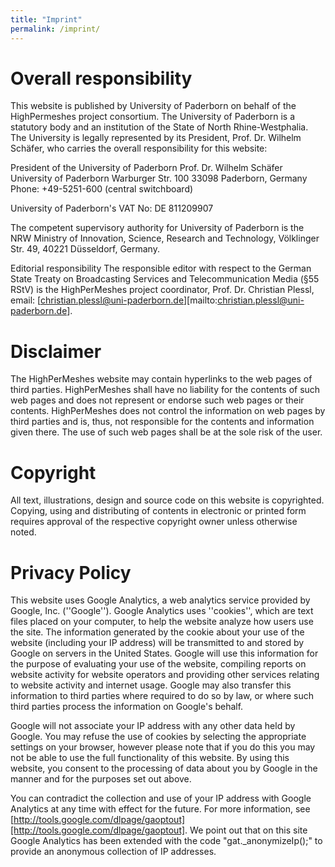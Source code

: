 ```yaml
---
title: "Imprint"
permalink: /imprint/
---
```


# Overall responsibility #

This website is published by University of Paderborn on behalf of the HighPermeshes project consortium. The University of Paderborn is a statutory body and an institution of the State of North Rhine-Westphalia. The University is legally represented by its President, Prof. Dr. Wilhelm Schäfer, who carries the overall responsibility for this website:

President of the University of Paderborn
Prof. Dr. Wilhelm Schäfer
University of Paderborn
Warburger Str. 100
33098 Paderborn, Germany
Phone: +49-5251-600 (central switchboard)

University of Paderborn's VAT No: DE 811209907

The competent supervisory authority for University of Paderborn is the NRW Ministry of Innovation, Science, Research and Technology, Völklinger Str. 49, 40221 Düsseldorf, Germany.

Editorial responsibility
The responsible editor with respect to the German State Treaty on Broadcasting Services and Telecommunication Media (§55 RStV) is the HighPerMeshes project coordinator, Prof. Dr. Christian Plessl, email: [christian.plessl@uni-paderborn.de][mailto:christian.plessl@uni-paderborn.de].

# Disclaimer #

The HighPerMeshes website may contain hyperlinks to the web pages of third parties. HighPerMeshes shall have no liability for the contents of such web pages and does not represent or endorse such web pages or their contents. HighPerMeshes does not control the information on web pages by third parties and is, thus, not responsible for the contents and information given there. The use of such web pages shall be at the sole risk of the user.

# Copyright #

All text, illustrations, design and source code on this website is copyrighted. Copying, using and distributing of contents in electronic or printed form requires approval of the respective copyright owner unless otherwise noted.

# Privacy Policy #

This website uses Google Analytics, a web analytics service provided by Google, Inc. (''Google''). Google Analytics uses ''cookies'', which are text files placed on your computer, to help the website analyze how users use the site. The information generated by the cookie about your use of the website (including your IP address) will be transmitted to and stored by Google on servers in the United States. Google will use this information for the purpose of evaluating your use of the website, compiling reports on website activity for website operators and providing other services relating to website activity and internet usage. Google may also transfer this information to third parties where required to do so by law, or where such third parties process the information on Google's behalf.

Google will not associate your IP address with any other data held by Google. You may refuse the use of cookies by selecting the appropriate settings on your browser, however please note that if you do this you may not be able to use the full functionality of this website. By using this website, you consent to the processing of data about you by Google in the manner and for the purposes set out above.

You can contradict the collection and use of your IP address with Google Analytics at any time with effect for the future. For more information, see [http://tools.google.com/dlpage/gaoptout][http://tools.google.com/dlpage/gaoptout]. We point out that on this site Google Analytics has been extended with the code "gat._anonymizeIp();" to provide an anonymous collection of IP addresses.
